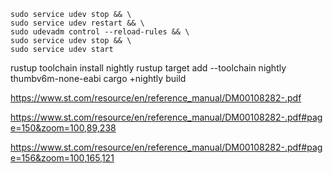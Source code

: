 
```
sudo service udev stop && \
sudo service udev restart && \
sudo udevadm control --reload-rules && \
sudo service udev stop && \
sudo service udev start
```

rustup toolchain install nightly
rustup target add --toolchain nightly thumbv6m-none-eabi
cargo +nightly build

https://www.st.com/resource/en/reference_manual/DM00108282-.pdf

https://www.st.com/resource/en/reference_manual/DM00108282-.pdf#page=150&zoom=100,89,238

https://www.st.com/resource/en/reference_manual/DM00108282-.pdf#page=156&zoom=100,165,121